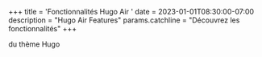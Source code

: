 +++
title = 'Fonctionnalités Hugo Air '
date = 2023-01-01T08:30:00-07:00
description = "Hugo Air Features"
params.catchline = "Découvrez les fonctionnalités"
+++

 du thème Hugo